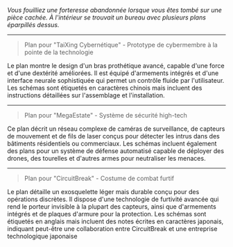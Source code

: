 _Vous fouilliez une forteresse abandonnée lorsque vous êtes tombé sur une pièce cachée. À l'intérieur se trouvait un bureau avec plusieurs plans éparpillés dessus._

---

> Plan pour "TaiXing Cybernétique" - Prototype de cybermembre à la pointe de la technologie

Le plan montre le design d'un bras prothétique avancé, capable d'une force et d'une dextérité améliorées. Il est équipé d'armements intégrés et d'une interface neurale sophistiquée qui permet un contrôle fluide par l'utilisateur. Les schémas sont étiquetés en caractères chinois mais incluent des instructions détaillées sur l'assemblage et l'installation.

---

> Plan pour "MegaEstate" - Système de sécurité high-tech

Ce plan décrit un réseau complexe de caméras de surveillance, de capteurs de mouvement et de fils de laser conçus pour détecter les intrus dans des bâtiments résidentiels ou commerciaux. Les schémas incluent également des plans pour un système de défense automatisé capable de déployer des drones, des tourelles et d'autres armes pour neutraliser les menaces.

---

> Plan pour "CircuitBreak" - Costume de combat furtif

Le plan détaille un exosquelette léger mais durable conçu pour des opérations discrètes. Il dispose d'une technologie de furtivité avancée qui rend le porteur invisible à la plupart des capteurs, ainsi que d'armements intégrés et de plaques d'armure pour la protection. Les schémas sont étiquetés en anglais mais incluent des notes écrites en caractères japonais, indiquant peut-être une collaboration entre CircuitBreak et une entreprise technologique japonaise
